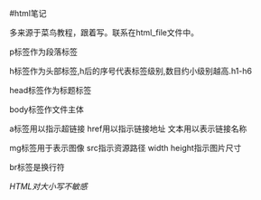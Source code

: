 #html笔记

多来源于菜鸟教程，跟着写。联系在html_file文件中。

p标签作为段落标签

h标签作为头部标签,h后的序号代表标签级别,数目约小级别越高.h1-h6

head标签作为标题标签

body标签作文件主体

a标签用以指示超链接 href用以指示链接地址 文本用以表示链接名称

mg标签用于表示图像 src指示资源路径 width height指示图片尺寸

br标签是换行符

*HTML对大小写不敏感*
